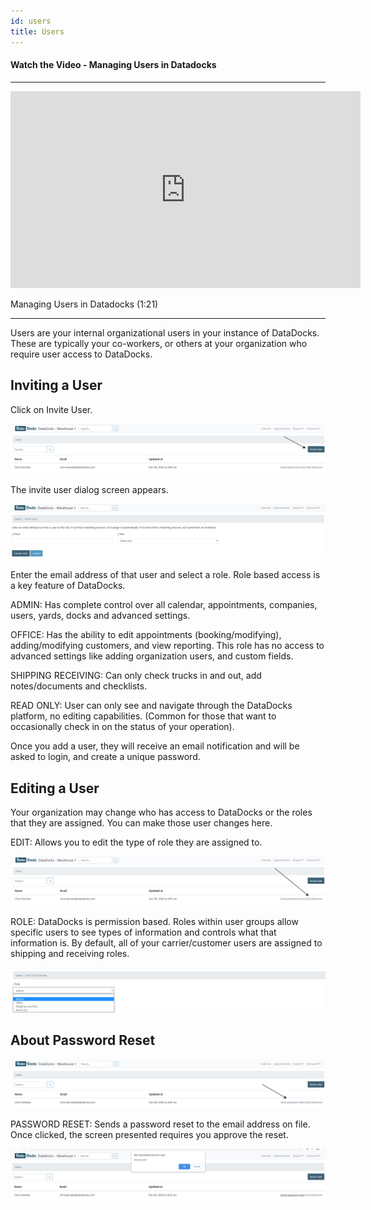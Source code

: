 ```yaml
---
id: users
title: Users
---
```


#### Watch the Video - Managing Users in Datadocks

***
<p align="center"><iframe width="560" height="315" src="https://www.youtube.com/embed/WkrBwk6szhQ" frameborder="0" allow="accelerometer; autoplay; clipboard-write; encrypted-media; gyroscope; picture-in-picture" allowfullscreen></iframe></p>

Managing Users in Datadocks (1:21)
***
Users are your internal organizational users in your instance of DataDocks. These are typically your co-workers, or others at your organization who require user access to DataDocks.

## Inviting a User 

Click on Invite User.

![Invite a User](/img/docs/advanced/users/new-user.jpg)

The invite user dialog screen appears.
 
![Invite a User Screen](/img/docs/advanced/users/invite-user-dialog.jpg)
 
Enter the email address of that user and select a role. Role based access is a key feature of DataDocks.

ADMIN: Has complete control over all calendar, appointments, companies, users, yards, docks and advanced settings.

OFFICE: Has the ability to edit appointments (booking/modifying), adding/modifying customers, and view reporting. This role has no access to advanced settings like adding organization users, and custom fields.      

SHIPPING RECEIVING: Can only check trucks in and out, add notes/documents and checklists.     

READ ONLY: User can only see and navigate through the DataDocks platform, no editing capabilities. (Common for those that want to occasionally check in on the status of your operation).

Once you add a user, they will receive an email notification and will be asked to login, and create a unique password. 

## Editing a User

Your organization may change who has access to DataDocks or the roles that they are assigned. You can make those user changes here. 

EDIT: Allows you to edit the type of role they are assigned to.

![Edit a User](/img/docs/advanced/users/edit-user.jpg)

ROLE: DataDocks is permission based. Roles within user groups allow specific users to see types of information and controls what that information is. By default, all of your carrier/customer users are assigned to shipping and receiving roles. 

![User Roles](/img/docs/advanced/users/role-sample.jpg)

## About Password Reset

![Password Reset](/img/docs/advanced/users/pw-reset.jpg)

PASSWORD RESET: Sends a password reset to the email address on file. Once clicked, the screen presented requires you approve the reset. 

![Confirm Password Reset](/img/docs/advanced/users/pw-reset-confirm.jpg)

